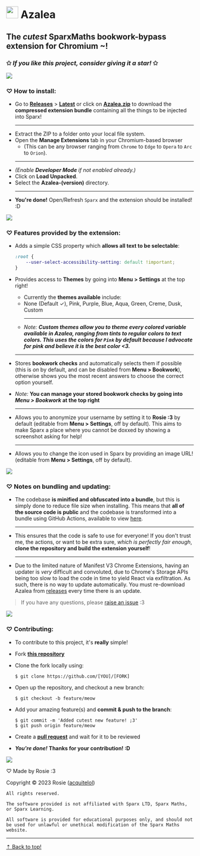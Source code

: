 # <img src="extension/assets/logo.png" style="width: 2rem"> Azalea

## **The** ***cutest*** **SparxMaths bookwork-bypass extension for Chromium ~!**

### ✩ *If you like this project, consider giving it a star!* ✩

<img src="extension/assets/divider.png">

### ♡ **How to install:**

- Go to [**Releases**](https://github.com/acquitelol/azalea/releases/) > **[Latest](https://github.com/acquitelol/azalea/releases/latest)** or click on **[Azalea.zip](https://github.com/acquitelol/azalea/releases/latest/download/Azalea.zip)** to download the **compressed extension bundle** containing all the things to be injected into Sparx!
    <hr />
- Extract the ZIP to a folder onto your local file system.
- Open the **Manage Extensions** tab in your Chromium-based browser
  - (This can be any browser ranging from `Chrome` to `Edge` to `Opera` to `Arc` to `Orion`).
  <hr />
- *(Enable* ***Developer Mode*** *if not enabled already.)*
- Click on **Load Unpacked**.
- Select the **Azalea-(version)** directory.
  <hr />
- **You're done!** Open/Refresh `Sparx` and the extension should be installed! :D

<img src="extension/assets/divider.png">

### ♡ **Features provided by the extension:**

- Adds a simple CSS property which **allows all text to be selectable**:

    ```css
    :root {
        --user-select-accessibility-setting: default !important;
    }
    ```

- Provides access to **Themes** by going into **Menu > Settings** at the top right!
  - Currently the **themes available** include:
  - None (Default ✓), Pink, Purple, Blue, Aqua, Green, Creme, Dusk, Custom
    <hr />
  - *Note:* ***Custom themes allow you to theme every colored variable available in Azalea, ranging from tints to regular colors to text colors. This uses the colors for `Pink` by default because I advocate for pink and believe it is the best color <3.***
  <hr />

- Stores **bookwork checks** and automatically selects them if possible (this is *on* by default, and can be disabled from **Menu > Bookwork**), otherwise shows you the most recent answers to choose the correct option yourself.

- *Note:* **You can manage your stored bookwork checks by going into ***Menu > Bookwork*** at the top right**

  <hr />

- Allows you to anonymize your username by setting it to **Rosie :3** by default (editable from **Menu > Settings**, off by default). This aims to make Sparx a place where you cannot be doxxed by showing a screenshot asking for help!

  <hr />

- Allows you to change the icon used in Sparx by providing an image URL! (editable from **Menu > Settings**, off by default).

<img src="extension/assets/divider.png">

### ♡ **Notes on bundling and updating:**

- The codebase **is minified and obfuscated into a bundle**, but this is simply done to reduce file size when installing. This means that **all of the source code is public** and the codebase is transformed into a bundle using GitHub Actions, available to view [here](https://github.com/acquitelol/azalea/actions).

    <hr />

- This ensures that the code is safe to use for everyone! If you don't trust me, the actions, or want to be extra sure, *which is perfectly fair enough*, **clone the repository and build the extension yourself**!

    <hr />

- Due to the limited nature of Manifest V3 Chrome Extensions, having an updater is *very* difficult and convoluted, due to Chrome's Storage APIs being too slow to load the code in time to yield React via exfiltration. As such, there is no way to update automatically. You must re-download Azalea from [releases](https://github.com/acquitelol/azalea) every time there is an update.

> If you have any questions, please [raise an issue](https://github.com/acquitelol/azalea/issues/new) :3

<img src="extension/assets/divider.png">

### ♡ **Contributing:**

- To contribute to this project, it's **really** simple!
- Fork **[this repository](https://github.com/acquitelol/azalea)**
- Clone the fork locally using:

    ```console
    $ git clone https://github.com/[YOU]/[FORK]
    ```

- Open up the repository, and checkout a new branch:

    ```console
    $ git checkout -b feature/meow
    ```

- Add your amazing feature(s) and **commit & push to the branch**:

    ```console
    $ git commit -m 'Added cutest new feature! ;3'
    $ git push origin feature/meow
    ```

- Create a **[pull request](https://github.com/acquitelol/azalea/pulls)** and wait for it to be reviewed
- ***You're done!*** **Thanks for your contribution! :D**

<img src="extension/assets/divider.png">

♡ Made by Rosie :3

Copyright © 2023 Rosie ([acquitelol](https://github.com/acquitelol))

```
All rights reserved.

The software provided is not affiliated with Sparx LTD, Sparx Maths, or Sparx Learning.

All software is provided for educational purposes only, and should not be used for unlawful or unethical modification of the Sparx Maths website.
```

<hr />

<a href="#top">⇡ Back to top️!</a>

